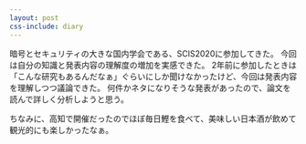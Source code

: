 ```yaml
---
layout: post
css-include: diary
---
```


暗号とセキュリティの大きな国内学会である、SCIS2020に参加してきた。
今回は自分の知識と発表内容の理解度の増加を実感できた。
2年前に参加したときは「こんな研究もあるんだなぁ」ぐらいにしか聞けなかったけど、今回は発表内容を理解しつつ議論できた。
何件かネタになりそうな発表があったので、論文を読んで詳しく分析しようと思う。

ちなみに、高知で開催だったのでほぼ毎日鰹を食べて、美味しい日本酒が飲めて観光的にも楽しかったなぁ。
